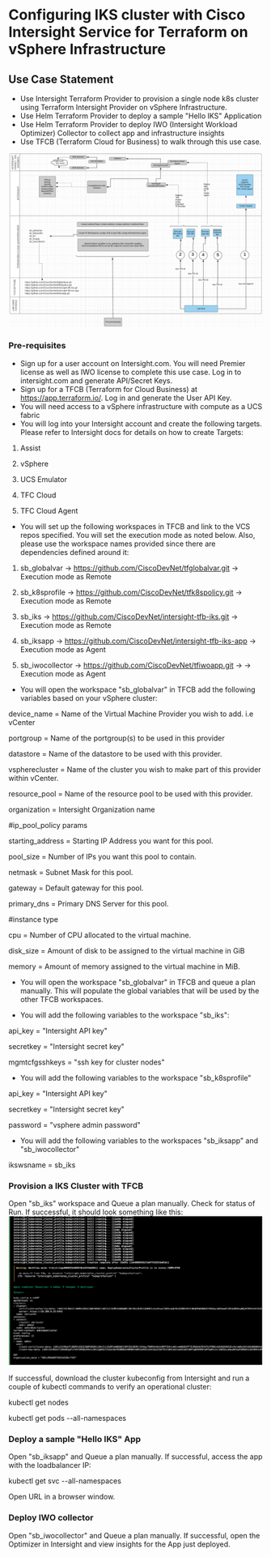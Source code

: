 # Configuring IKS cluster with Cisco Intersight Service for Terraform on vSphere Infrastructure 

## Use Case Statement
* Use Intersight Terraform Provider to provision a single node k8s cluster using Terraform Intersight Provider on vSphere Infrastructure.
* Use Helm Terraform Provider to deploy a sample "Hello IKS" Application
* Use Helm Terraform Provider to deploy IWO (Intersight Workload Optimizer) Collector to collect app and infrastructure insights
* Use TFCB (Terraform Cloud for Business) to walk through this use case.

![alt text](https://github.com/prathjan/images/blob/main/iksnew.png?raw=true)

### Pre-requisites
* Sign up for a user account on Intersight.com. You will need Premier license as well as IWO license to complete this use case. Log in to intersight.com and generate API/Secret Keys.
* Sign up for a TFCB (Terraform for Cloud Business) at https://app.terraform.io/. Log in and generate the User API Key.
* You will need access to a vSphere infrastructure with compute as a UCS fabric
* You will log into your Intersight account and create the following targets. Please refer to Intersight docs for details on how to create Targets:

1. Assist

2. vSphere

3. UCS Emulator

4. TFC Cloud

5. TFC Cloud Agent


* You will set up the following workspaces in TFCB and link to the VCS repos specified. You will set the execution mode as noted below. Also, please use the workspace names provided since there are dependencies defined around it:

1. sb_globalvar -> https://github.com/CiscoDevNet/tfglobalvar.git -> Execution mode as Remote

2. sb_k8sprofile -> https://github.com/CiscoDevNet/tfk8spolicy.git -> Execution mode as Remote

3. sb_iks -> https://github.com/CiscoDevNet/intersight-tfb-iks.git -> Execution mode as Remote

4. sb_iksapp -> https://github.com/CiscoDevNet/intersight-tfb-iks-app -> Execution mode as Agent

5. sb_iwocollector -> https://github.com/CiscoDevNet/tfiwoapp.git -> -> Execution mode as Agent


* You will open the workspace "sb_globalvar" in TFCB add the following variables based on your vSphere cluster:

device_name = Name of the Virtual Machine Provider you wish to add. i.e vCenter

portgroup = Name of the portgroup(s) to be used in this provider	

datastore = Name of the datastore to be used with this provider.

vspherecluster = Name of the cluster you wish to make part of this provider within vCenter.

resource_pool = Name of the resource pool to be used with this provider.	

organization = Intersight Organization name

#ip_pool_policy params

starting_address = Starting IP Address you want for this pool.

pool_size = Number of IPs you want this pool to contain.

netmask = Subnet Mask for this pool.

gateway = Default gateway for this pool.

primary_dns = Primary DNS Server for this pool.

#instance type

cpu = Number of CPU allocated to the virtual machine.

disk_size = Amount of disk to be assigned to the virtual machine in GiB

memory = Amount of memory assigned to the virtual machine in MiB.


* You will open the workspace "sb_globalvar" in TFCB and queue a plan manually. This will populate the global variables that will be used by the other TFCB workspaces.

* You will add the following variables to the workspace "sb_iks":

api_key = "Intersight API key"

secretkey = "Intersight secret key"

mgmtcfgsshkeys = "ssh key for cluster nodes"


* You will add the following variables to the workspace "sb_k8sprofile"

api_key = "Intersight API key"

secretkey = "Intersight secret key"

password = "vsphere admin password"


* You will add the following variables to the workspaces "sb_iksapp" and "sb_iwocollector"

ikswsname = sb_iks

### Provision a IKS Cluster with TFCB
Open "sb_iks" workspace and Queue a plan manually. Check for status of Run. If successful, it should look something like this:
![alt text](https://github.com/prathjan/images/blob/main/iksout.png?raw=true)

If successful, download the cluster kubeconfig from Intersight and run a couple of kubectl commands to verify an operational cluster:

kubectl get nodes

kubectl get pods --all-namespaces

### Deploy a sample "Hello IKS" App
Open "sb_iksapp" and Queue a plan manually. 
If successful, access the app with the loadbalancer IP:

kubectl get svc --all-namespaces

Open URL in a browser window.

### Deploy IWO collector
Open "sb_iwocollector" and Queue a plan manually.
If successful, open the Optimizer in Intersight and view insights for the App just deployed.
